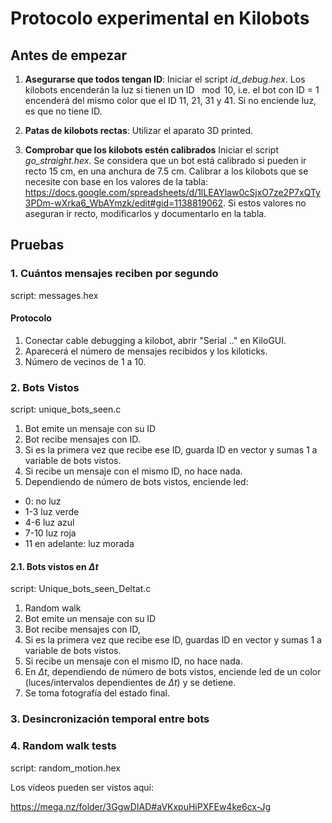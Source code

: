 # Protocolo experimental en Kilobots

## Antes de empezar

1. **Asegurarse que todos tengan ID**:
   Iniciar el script *id_debug.hex*. Los kilobots encenderán la luz si tienen un ID $\mod 10$, i.e. el bot con ID = 1 encenderá del mismo color que el ID 11, 21, 31 y 41. Si no enciende luz, es que no tiene ID.
2. **Patas de kilobots rectas**:
   Utilizar el aparato 3D printed.


3. **Comprobar que los kilobots estén calibrados**
   Iniciar el script *go_straight.hex*. Se considera que un bot está calibrado si pueden ir recto 15 cm, en una anchura de 7.5 cm.
   Calibrar a los kilobots que se necesite con base en los valores de la tabla:
    https://docs.google.com/spreadsheets/d/1lLEAYlaw0cSjxO7ze2P7xQTy3PDm-wXrka6_WbAYmzk/edit#gid=1138819062.
   Si estos valores no aseguran ir recto, modificarlos y documentarlo en la tabla.

## Pruebas

### 1. Cuántos mensajes reciben por segundo

script: messages.hex

#### Protocolo

1. Conectar cable debugging a kilobot, abrir "Serial .." en KiloGUI.
2. Aparecerá el número de mensajes recibidos y los kiloticks.
3. Número de vecinos de 1 a 10.



### 2. Bots Vistos
script: unique_bots_seen.c
1. Bot emite un mensaje con su ID
2. Bot recibe mensajes con ID.
3. Si es la primera vez que recibe ese ID, guarda ID en vector y sumas 1 a variable de bots vistos.
4. Si recibe un mensaje con el mismo ID, no hace nada.
5. Dependiendo de número de bots vistos, enciende led:
  - 0: no luz
  - 1-3 luz verde
  - 4-6 luz azul
  - 7-10 luz roja
  - 11 en adelante: luz morada


#### 2.1. Bots vistos en $\Delta t$
script: Unique_bots_seen_Deltat.c

1. Random walk
2. Bot emite un mensaje con su ID
3. Bot recibe mensajes con ID,
4. Si es la primera vez que recibe ese ID, guardas ID en vector y sumas 1 a variable de bots vistos.
5. Si recibe un mensaje con el mismo ID, no hace nada.
6. En $\Delta t$, dependiendo de número de bots vistos, enciende led de un color (luces/intervalos dependientes de $\Delta t$) y se detiene.
7. Se toma fotografía del estado final.


### 3. Desincronización temporal entre bots

### 4. Random walk tests 

script: random_motion.hex

Los vídeos pueden ser vistos aquí:

https://mega.nz/folder/3GgwDIAD#aVKxpuHiPXFEw4ke6cx-Jg
